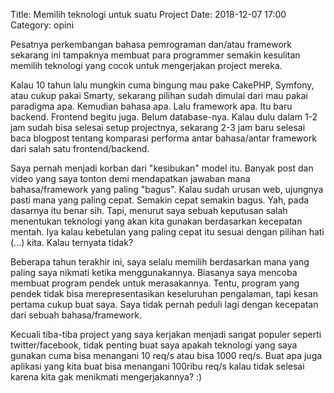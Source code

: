 Title: Memilih teknologi untuk suatu Project
Date: 2018-12-07 17:00
Category: opini

Pesatnya perkembangan bahasa pemrograman dan/atau framework sekarang ini tampaknya membuat 
para programmer semakin kesulitan memilih teknologi yang cocok untuk mengerjakan project mereka.

Kalau 10 tahun lalu mungkin cuma bingung mau pake CakePHP, Symfony, atau cukup pakai Smarty,
sekarang pilihan sudah dimulai dari mau pakai paradigma apa. Kemudian bahasa apa.
Lalu framework apa. Itu baru backend. Frontend begitu juga. Belum database-nya.
Kalau dulu dalam 1-2 jam sudah bisa selesai setup projectnya, sekarang 2-3 jam
baru selesai baca  blogpost tentang komparasi performa antar bahasa/antar
framework dari salah satu frontend/backend.

Saya pernah menjadi korban dari "kesibukan" model itu. Banyak post dan video yang saya
tonton demi mendapatkan jawaban mana bahasa/framework yang paling "bagus". Kalau sudah
urusan web, ujungnya pasti mana yang paling cepat. Semakin cepat semakin bagus.
Yah, pada dasarnya itu benar sih. Tapi, menurut saya sebuah keputusan salah menentukan
teknologi yang akan kita gunakan berdasarkan kecepatan mentah. Iya kalau kebetulan
yang paling cepat itu sesuai dengan pilihan hati (...) kita. Kalau ternyata tidak?

Beberapa tahun terakhir ini, saya selalu memilih berdasarkan mana yang
paling saya nikmati ketika menggunakannya. Biasanya saya mencoba membuat
program pendek untuk merasakannya. Tentu, program yang pendek tidak bisa
merepresentasikan keseluruhan pengalaman, tapi kesan pertama cukup buat saya.
Saya tidak pernah peduli lagi dengan kecepatan dari sebuah bahasa/framework.

Kecuali tiba-tiba project yang saya kerjakan menjadi sangat populer seperti
twitter/facebook, tidak penting buat saya apakah teknologi yang saya gunakan
cuma bisa menangani 10 req/s atau bisa 1000 req/s. Buat apa juga aplikasi yang
kita buat bisa menangani 100ribu req/s kalau tidak selesai karena kita gak
menikmati mengerjakannya? :)
